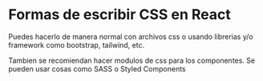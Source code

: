 # Formas de escribir CSS en React

Puedes hacerlo de manera normal con archivos css o usando librerias y/o framework como bootstrap, tailwind, etc.

Tambien se recomiendan hacer modulos de css para los componentes. Se pueden usar cosas como SASS o Styled Components